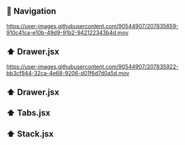## 🧭 Navigation

https://user-images.githubusercontent.com/90544907/207835659-910c41ca-e10b-49d9-91b2-942122343b4d.mov
## ⬆️ Drawer.jsx 


https://user-images.githubusercontent.com/90544907/207835922-bb3cf944-32ca-4e68-9206-d01f6d7d0a5d.mov
## ⬆️ Drawer.jsx 


## ⬆️ Tabs.jsx 


## ⬆️ Stack.jsx



